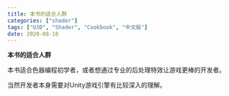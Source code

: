 ```yaml
---
title: 本书的适合人群
categories: ["shader"]
tags: ["U3D", "Shader", "Cookbook", "中文版"]
date: 2020-08-10
---
```



**本书的适合人群** 

本书适合色器编程初学者，或者想通过专业的后处理特效让游戏更棒的开发者。 

当然开发者本身需要对Unity游戏引擎有比较深入的理解。

